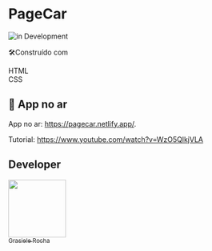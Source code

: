 # PageCar

![in Development](https://img.shields.io/badge/in%20-%20Development-orange) 


🛠️Construído com

HTML <br>
CSS <br>

## 🚀 App no ar

App no ar: https://pagecar.netlify.app/.

Tutorial: https://www.youtube.com/watch?v=WzO5QlkjVLA


## Developer

[<img src="https://avatars.githubusercontent.com/u/104076058?v=4" width=115><br><sub>Grasiele Rocha</sub>](https://github.com/GrasieleRocha) 

